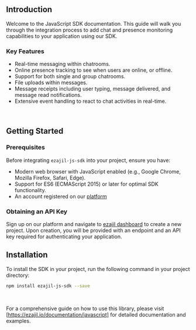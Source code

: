 ## Introduction

Welcome to the JavaScript SDK documentation. This guide will walk you through the integration process to add chat and presence monitoring capabilities to your application using our SDK.

### Key Features
- Real-time messaging within chatrooms.
- Online presence tracking to see when users are online, or offline.
- Support for both single and group chatrooms.
- File uploads within messages.
- Message receipts including user typing, message delivered, and message read notifications.
- Extensive event handling to react to chat activities in real-time.

<br />

## Getting Started
### Prerequisites

Before integrating `ezajil-js-sdk` into your project, ensure you have:
- Modern web browser with JavaScript enabled (e.g., Google Chrome, Mozilla Firefox, Safari, Edge). 
- Support for ES6 (ECMAScript 2015) or later for optimal SDK functionality.
- An account registered on our [platform](https://ezajil.io)

### Obtaining an API Key
Sign up on our platform and navigate to [ezajil dashboard](https://dashboard.ezajil.io) to create a new project. 
Upon creation, you will be provided with an endpoint and an API key required for authenticating your application.

## Installation

To install the SDK in your project, run the following command in your project directory:
```bash
npm install ezajil-js-sdk --save
```
<br />

For a comprehensive guide on how to use this library, please visit [https://ezajil.io/documentation/javascript] for detailed documentation and examples.
